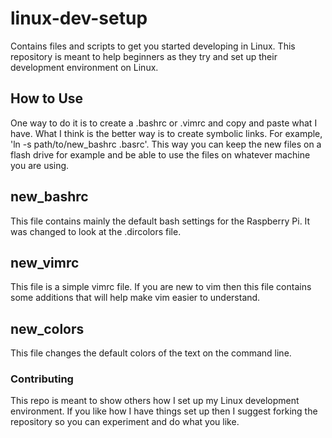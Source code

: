 # linux-dev-setup
Contains files and scripts to get you started developing in Linux. This repository is meant to help beginners as they try and set up their development environment on Linux.

## How to Use
One way to do it is to create a .bashrc or .vimrc and copy and paste what I have. What I think is the better way is to create symbolic links. For example, 
'ln -s path/to/new_bashrc .basrc'. This way you can keep the new files on a flash drive for example and be able to use the files on whatever machine you are using.

## new_bashrc
This file contains mainly the default bash settings for the Raspberry Pi. It was changed to look at the .dircolors file.

## new_vimrc
This file is a simple vimrc file. If you are new to vim then this file contains some additions that will help make vim easier to understand.

## new_colors
This file changes the default colors of the text on the command line.


### Contributing
This repo is meant to show others how I set up my Linux development environment. If you like how I have things set up then I suggest forking the repository so you can experiment and do what you like.
